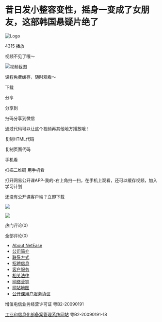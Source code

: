 # 昔日发小整容变性，摇身一变成了女朋友，这部韩国悬疑片绝了 

![Logo](https://open-image.ws.126.net/open-h5uploadfile/head-logo-190916.png)

4315 播放

视频不见了哦～

![视频截图](http://dingyue.ws.126.net/iQfIOc1r9tLrDWTr6O4N5G2YO9Uh8SzfesE5KAkeqvHKp1511160532586.jpeg)

课程免费缓存，随时观看～

下载

分享

分享到

扫码分享到微信

通过代码可以让这个视频再其他地方播放哦！

复制HTML代码

复制页面代码

手机看

扫描二维码 用手机看

打开网易公开课APP-我的-右上角扫一扫，在手机上观看，还可以缓存视频，加入学习计划

还没有公开课客户端？立即下载

![](https://open-image.ws.126.net/open-h5uploadfile/userDefault.png)

![](https://open-image.ws.126.net/open-h5uploadfile/nologin_comment_null.png)

热门评论(0)

全部评论(0)

-   [About NetEase](http://corp.163.com/eng/about/overview.html)
-   [公司简介](http://gb.corp.163.com/gb/about/overview.html)
-   [联系方式](http://gb.corp.163.com/gb/contactus.html)
-   [招聘信息](https://hr.163.com)
-   [客户服务](https://help.mail.163.com/service.html)
-   [相关法律](http://gb.corp.163.com/gb/legal.html)
-   [网络营销](http://emarketing.163.com/)
-   [网站地图](http://sitemap.163.com/)
-   [公开课用户服务协议](/special/serviceagreement_open)

增值电信业务经营许可证 粤B2-20090191

[工业和信息化部备案管理系统网站](https://beian.miit.gov.cn/#/Integrated/index) 粤B2-20090191-18
<!-- tcd_original_link https://open.163.com/movie/2021/11/C/0/CGNUA67BC_TGNUA67C0.html -->
